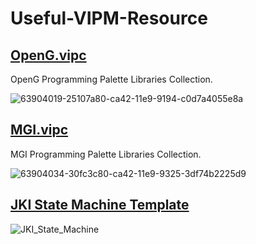 # Useful-VIPM-Resource

## [OpenG.vipc](http://sine.ni.com/nips/cds/view/p/lang/zhs/nid/209027)

OpenG Programming Palette Libraries Collection.

![63904019-25107a80-ca42-11e9-9194-c0d7a4055e8a](https://user-images.githubusercontent.com/8196752/63988792-78e99500-cb10-11e9-99e0-96251295c29d.png)

## [MGI.vipc](http://sine.ni.com/nips/cds/view/p/lang/zhs/nid/209753)

MGI Programming Palette Libraries Collection.

![63904034-30fc3c80-ca42-11e9-9325-3df74b2225d9](https://user-images.githubusercontent.com/8196752/63988793-78e99500-cb10-11e9-9204-4a1f4b66b5e7.png)

## [JKI State Machine Template](https://github.com/JKISoftware/JKI-State-Machine)

![JKI_State_Machine](https://user-images.githubusercontent.com/381432/48812124-bbf71c00-ece5-11e8-9528-dce7fb072d05.png)
